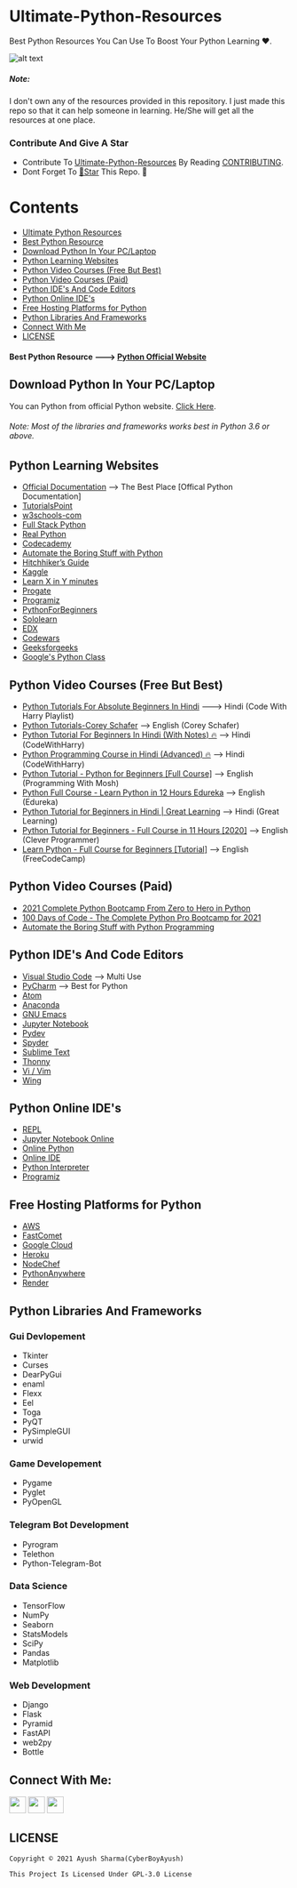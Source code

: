 # Ultimate-Python-Resources
Best Python Resources You Can Use To Boost Your Python Learning ❤️. 

![alt text](https://github.com/CyberBoyAyush/Ultimate-Python-Resources/blob/master/Ultimate-Python-Resouces.png)

##### Note:
I don't own any of the resources provided in this repository. I just made this repo so that it can help someone in learning. He/She will get all the resources at one place. 

### Contribute And Give A Star
- Contribute To [Ultimate-Python-Resources](https://github.com/CyberBoyAyush/Ultimate-Python-Resources) By Reading [CONTRIBUTING](https://github.com/CyberBoyAyush/Ultimate-Python-Resources/blob/master/CONTRIBUTING.md).
- Dont Forget To [🌟Star](https://github.com/CyberBoyAyush/Ultimate-Python-Resources) This Repo. 💙

# Contents
- [Ultimate Python Resources](#Ultimate-Python-Resources)
- [Best Python Resource]()
- [Download Python In Your PC/Laptop](#Download-Python-In-Your-PC/Laptop)
- [Python Learning Websites](#Python-Learning-Websites)
- [Python Video Courses (Free But Best)](#Python-Video-Courses-(Free-But-Best))
- [Python Video Courses (Paid)](#Python-Video-Courses-(Paid))
- [Python IDE's And Code Editors](#Python-IDE's-And-Code-Editors)
- [Python Online IDE's](#Python-Online-IDE's)
- [Free Hosting Platforms for Python](#Free-Hosting-Platforms-for-Python)
- [Python Libraries And Frameworks](#Python-Libraries-And-Frameworks)
- [Connect With Me](#Connect-With-Me)
- [LICENSE](#LICENSE)

#### Best Python Resource ---> [Python Official Website](https://www.python.org/)
## Download Python In Your PC/Laptop
You can Python from official Python website. [Click Here](https://www.python.org/downloads/). 
###### Note: Most of the libraries and frameworks works best in Python 3.6 or above.

## Python Learning Websites
- [Official Documentation](https://docs.python.org/3/) --> The Best Place [Offical Python Documentation]
- [TutorialsPoint](https://www.tutorialspoint.com/python/index.htm)
- [w3schools-com](https://www.w3schools.com/python/)
- [Full Stack Python](https://www.fullstackpython.com/)
- [Real Python](https://realpython.com/)
- [Codecademy](https://www.codecademy.com/) 
- [Automate the Boring Stuff with Python](https://automatetheboringstuff.com/)
- [Hitchhiker’s Guide](https://docs.python-guide.org/)
- [Kaggle](https://www.kaggle.com/learn/python)
- [Learn X in Y minutes](https://learnxinyminutes.com/docs/python/)
- [Progate](https://progate.com/languages/python)
- [Programiz](https://www.programiz.com/python-programming)
- [PythonForBeginners](https://www.pythonforbeginners.com/basics/python-pip-usage)
- [Sololearn](https://www.sololearn.com/)
- [EDX](https://www.edx.org/learn/python)
- [Codewars](https://www.codewars.com/)
- [Geeksforgeeks](https://www.geeksforgeeks.org/python-programming-language/)
- [Google's Python Class](https://developers.google.com/edu/python)

## Python Video Courses (Free But Best)
- [Python Tutorials For Absolute Beginners In Hindi](https://youtube.com/playlist?list=PLu0W_9lII9agICnT8t4iYVSZ3eykIAOME) ---> Hindi (Code With Harry Playlist)
- [Python Tutorials-Corey Schafer](https://youtube.com/playlist?list=PL-osiE80TeTt2d9bfVyTiXJA-UTHn6WwU) --> English (Corey Schafer)
- [Python Tutorial For Beginners In Hindi (With Notes) 🔥](https://youtu.be/gfDE2a7MKjA) --> Hindi (CodeWithHarry)
- [Python Programming Course in Hindi (Advanced) 🔥](https://youtu.be/61a7UkDO50s) --> Hindi (CodeWithHarry)
- [Python Tutorial - Python for Beginners [Full Course]](https://youtu.be/_uQrJ0TkZlc) --> English (Programming With Mosh)
- [Python Full Course - Learn Python in 12 Hours Edureka](https://youtu.be/WGJJIrtnfpk) --> English (Edureka) 
- [Python Tutorial for Beginners in Hindi | Great Learning](https://youtu.be/S051_h_t8GQ) --> Hindi (Great Learning)
- [Python Tutorial for Beginners - Full Course in 11 Hours [2020]](https://youtu.be/4F2m91eKmts) --> English (Clever Programmer)
- [Learn Python - Full Course for Beginners [Tutorial]](https://youtu.be/rfscVS0vtbw) --> English (FreeCodeCamp)

## Python Video Courses (Paid)
- [2021 Complete Python Bootcamp From Zero to Hero in Python](https://www.udemy.com/course/complete-python-bootcamp/)
- [100 Days of Code - The Complete Python Pro Bootcamp for 2021](https://www.udemy.com/course/100-days-of-code/)
- [Automate the Boring Stuff with Python Programming](https://www.udemy.com/course/automate/)

## Python IDE's And Code Editors
- [Visual Studio Code](https://code.visualstudio.com/download) --> Multi Use
- [PyCharm](https://www.jetbrains.com/pycharm/download/) --> Best for Python
- [Atom](https://atom.io/)
- [Anaconda](https://www.anaconda.com/)
- [GNU Emacs](https://www.gnu.org/software/emacs/download.html)
- [Jupyter Notebook](https://jupyter.org/install)
- [Pydev](https://www.pydev.org/download.html)
- [Spyder](https://www.spyder-ide.org/)
- [Sublime Text](https://www.sublimetext.com/3)
- [Thonny](https://thonny.org/)
- [Vi / Vim](https://www.vim.org/)
- [Wing](https://wingware.com/downloads)

## Python Online IDE's
- [REPL](https://replit.com/)
- [Jupyter Notebook Online](https://jupyter.org/try)
- [Online Python](https://www.online-python.com/)
- [Online IDE](https://www.online-ide.com/online_python_ide)
- [Python Interpreter](https://pythoninterpreter.com/)
- [Programiz](https://www.programiz.com/python-programming/online-compiler/)

## Free Hosting Platforms for Python
- [AWS](https://aws.amazon.com/)
- [FastComet](https://www.fastcomet.com/)
- [Google Cloud](https://cloud.google.com/)
- [Heroku](https://www.heroku.com/)
- [NodeChef](https://www.nodechef.com/)
- [PythonAnywhere](https://www.pythonanywhere.com/?affiliate_id=0048f655)
- [Render](https://render.com/)

## Python Libraries And Frameworks
### Gui Devlopement
- Tkinter
- Curses
- DearPyGui
- enaml
- Flexx
- Eel
- Toga
- PyQT
- PySimpleGUI
- urwid

### Game Developement
- Pygame
- Pyglet
- PyOpenGL

### Telegram Bot Development
- Pyrogram
- Telethon
- Python-Telegram-Bot

### Data Science
- TensorFlow
- NumPy
- Seaborn
- StatsModels
- SciPy
- Pandas
- Matplotlib

### Web Development
- Django
- Flask
- Pyramid
- FastAPI
- web2py
- Bottle

## Connect With Me:
[<img height="30" src="https://img.shields.io/badge/twitter-%231DA1F2.svg?&style=for-the-badge&logo=twitter&logoColor=white" />][twitter]
[<img height="30" src = "https://img.shields.io/badge/gmail-c14438?&style=for-the-badge&logo=gmail&logoColor=white">][gmail] 
[<img height="30" src="https://img.shields.io/badge/linkedin-blue.svg?&style=for-the-badge&logo=linkedin&logoColor=white" />][LinkedIn]

[twitter]: https://twitter.com/cyberboyayush
[gmail]: mailto:contact@cyberboyayush.in
[LinkedIn]: https://linkedin.com/in/cyberboyayush

## LICENSE
```
Copyright © 2021 Ayush Sharma(CyberBoyAyush)
```
```
This Project Is Licensed Under GPL-3.0 License 
```
